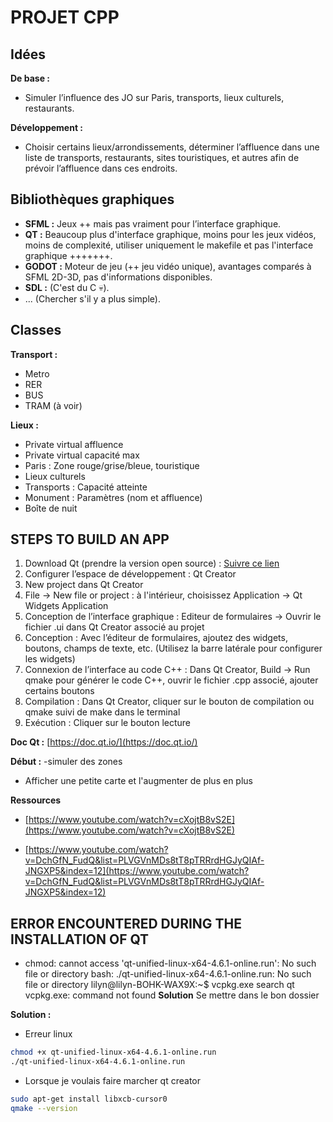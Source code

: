 # PROJET CPP

## Idées

**De base :**
- Simuler l’influence des JO sur Paris, transports, lieux culturels, restaurants.

**Développement :**
- Choisir certains lieux/arrondissements, déterminer l’affluence dans une liste de transports, restaurants, sites touristiques, et autres afin de prévoir l’affluence dans ces endroits.

## Bibliothèques graphiques

- **SFML :** Jeux ++ mais pas vraiment pour l’interface graphique.
- **QT :** Beaucoup plus d'interface graphique, moins pour les jeux vidéos, moins de complexité, utiliser uniquement le makefile et pas l'interface graphique +++++++.
- **GODOT :** Moteur de jeu (++ jeu vidéo unique), avantages comparés à SFML 2D-3D, pas d'informations disponibles.
- **SDL :** (C'est du C 💀).
- ... (Chercher s'il y a plus simple).

## Classes

**Transport :**
- Metro
- RER
- BUS
- TRAM (à voir)

**Lieux :**
- Private virtual affluence
- Private virtual capacité max
- Paris : Zone rouge/grise/bleue, touristique
- Lieux culturels
- Transports : Capacité atteinte
- Monument : Paramètres (nom et affluence)
- Boîte de nuit

## STEPS TO BUILD AN APP

1. Download Qt (prendre la version open source) : [Suivre ce lien](https://www.youtube.com/watch?v=H2ud-ATLIdI)
2. Configurer l’espace de développement : Qt Creator
3. New project dans Qt Creator
4. File -> New file or project : à l'intérieur, choisissez Application -> Qt Widgets Application
5. Conception de l’interface graphique : Editeur de formulaires -> Ouvrir le fichier .ui dans Qt Creator associé au projet
6. Conception : Avec l’éditeur de formulaires, ajoutez des widgets, boutons, champs de texte, etc. (Utilisez la barre latérale pour configurer les widgets)
7. Connexion de l’interface au code C++ : Dans Qt Creator, Build -> Run qmake pour générer le code C++, ouvrir le fichier .cpp associé, ajouter certains boutons
8. Compilation : Dans Qt Creator, cliquer sur le bouton de compilation ou qmake suivi de make dans le terminal
9. Exécution : Cliquer sur le bouton lecture

**Doc Qt :** [https://doc.qt.io/](https://doc.qt.io/)

**Début :**
-simuler des zones
- Afficher une petite carte et l'augmenter de plus en plus


**Ressources**
- [https://www.youtube.com/watch?v=cXojtB8vS2E](https://www.youtube.com/watch?v=cXojtB8vS2E)

- [https://www.youtube.com/watch?v=DchGfN_FudQ&list=PLVGVnMDs8tT8pTRRrdHGJyQIAf-JNGXP5&index=12](https://www.youtube.com/watch?v=DchGfN_FudQ&list=PLVGVnMDs8tT8pTRRrdHGJyQIAf-JNGXP5&index=12)




## ERROR ENCOUNTERED DURING THE INSTALLATION OF QT

- chmod: cannot access 'qt-unified-linux-x64-4.6.1-online.run': No such file or directory bash: ./qt-unified-linux-x64-4.6.1-online.run: No such file or directory lilyn@lilyn-BOHK-WAX9X:~$ vcpkg.exe search qt vcpkg.exe: command not found
**Solution**
Se mettre dans le bon dossier

**Solution :**  
- Erreur linux
```bash
chmod +x qt-unified-linux-x64-4.6.1-online.run
./qt-unified-linux-x64-4.6.1-online.run

```
- Lorsque je voulais faire marcher qt creator
```bash
sudo apt-get install libxcb-cursor0
qmake --version
```

